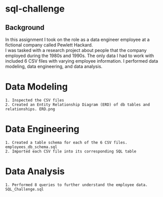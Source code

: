# sql-challenge

## Background
In this assignment I took on the role as a data engineer employee at a fictional company called Pewlett Hackard.  
I was tasked with a research project about people that the company employed during the 1980s and 1990s. 
The only data I had to work with included 6 CSV files with varying employee information.
I performed data modeling, data engineering, and data analysis.

# Data Modeling
    1. Inspected the CSV files 
    2. Created an Entity Relationship Diagram (ERD) of db tables and relationships. ERD.png

# Data Engineering
    1. Created a table schema for each of the 6 CSV files. employees_db_schema.sql
    2. Imported each CSV file into its corresponding SQL table

# Data Analysis
    1. Performed 8 queries to further understand the employee data. SQL_Challenge.sql


